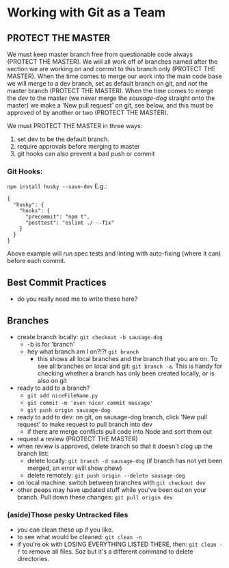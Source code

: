 # Working with Git as a Team

## PROTECT THE MASTER
We must keep master branch free from questionable code always (PROTECT THE MASTER). We will all work off of branches named after the section we are working on and commit to this branch only (PROTECT THE MASTER). When the time comes to merge our work into the main code base we will merge to a dev branch, set as default branch on git, and *not* the master branch (PROTECT THE MASTER). When the time comes to merge the *dev* to the master (we never merge the *sausage-dog* straight onto the master) we make a 'New pull request' on git, see below, and this must be approved of by another or two (PROTECT THE MASTER).

We must PROTECT THE MASTER in three ways:
  1. set dev to be the default branch.
  2. require approvals before merging to master
  3. git hooks can also prevent a bad push or commit

### Git Hooks:
`npm install husky --save-dev`
E.g.:
```{javascript}
{
  "husky": {
    "hooks": {
      "precommit": "npm t",
      "posttest": "eslint ./ --fix"
    }
  }
}
```
Above example will run spec tests and linting with auto-fixing (where it can) before each commit.

## Best Commit Practices
- do you really need me to write these here?

## Branches
- create branch locally: `git checkout -b sausage-dog`
  - -b is for 'branch'
  - hey what branch am I on?!?! `git branch`
    - this shows all local branches and the branch that you are on. To see all branches on local and git: `git branch -a`. This is handy for checking whether a branch has only been created locally, or is also on git
- ready to add to a branch?
  - `git add niceFileName.py`
  - `git commit -m 'even nicer commit message'`
  - `git push origin sausage-dog`
- ready to add to dev: on git, on sausage-dog branch, click 'New pull request' to make request to pull branch into dev
  - if there are merge conflicts pull code into Node and sort them out
- request a review (PROTECT THE MASTER)
- when review is approved, delete branch so that it doesn't clog up the branch list:
  - delete locally: `git branch -d sausage-dog` (if branch has not yet been merged, an error will show phew)
  - delete remotely: `git push origin --delete sausage-dog`
- on local machine: switch between branches with `git checkout dev`
- other peeps may have updated stuff while you've been out on your branch. Pull down these changes: `git pull origin dev`

### (aside)Those pesky Untracked files
- you can clean these up if you like.
- to see what would be cleaned: `git clean -n`
- if you're ok with LOSING EVERYTHING LISTED THERE, then: `git clean -f` to remove all files. Soz but it's a different command to delete directories.
